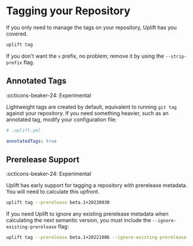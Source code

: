 # Tagging your Repository

If you only need to manage the tags on your repository, Uplift has you covered.

```sh
uplift tag
```

If you don't want the `v` prefix, no problem; remove it by using the `--strip-prefix` flag.

## Annotated Tags

:octicons-beaker-24: Experimental

Lightweight tags are created by default, equivalent to running `git tag` against your repository. If you need something heavier, such as an annotated tag, modify your configuration file:

```yaml linenums="1"
# .uplift.yml

annotatedTags: true
```

## Prerelease Support

:octicons-beaker-24: Experimental

Uplift has early support for tagging a repository with prerelease metadata. You will need to calculate this upfront.

```sh
uplift tag --prerelease beta.1+20220930
```

If you need Uplift to ignore any existing prerelease metadata when calculating the next semantic version, you must include the `--ignore-existing-prerelease` flag:

```sh
uplift tag --prerelease beta.1+20221006 --ignore-existing-prerelease
```
